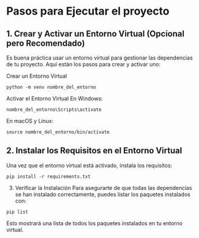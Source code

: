 # Pasos para Ejecutar el proyecto
## 1. Crear y Activar un Entorno Virtual (Opcional pero Recomendado)
Es buena práctica usar un entorno virtual para gestionar las dependencias de tu proyecto. Aquí están los pasos para crear y activar uno:

Crear un Entorno Virtual

```
python -m venv nombre_del_entorno
```

Activar el Entorno Virtual
En Windows:
```
nombre_del_entorno\Scripts\activate
```
En macOS y Linux:
```
source nombre_del_entorno/bin/activate
```

## 2. Instalar los Requisitos en el Entorno Virtual
Una vez que el entorno virtual está activado, instala los requisitos:

```
pip install -r requirements.txt
```

3. Verificar la Instalación
Para asegurarte de que todas las dependencias se han instalado correctamente, puedes listar los paquetes instalados con:

```
pip list
```
Esto mostrará una lista de todos los paquetes instalados en tu entorno virtual.